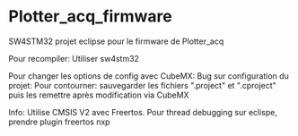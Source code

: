 # Plotter_acq_firmware
SW4STM32 projet eclipse pour le firmware de Plotter_acq 

Pour recompiler:
Utiliser sw4stm32

Pour changer les options de config avec CubeMX:
Bug sur configuration du projet:
  Pour contourner:
      sauvegarder les fichiers ".project" et ".cproject"
      puis les remettre après modification via CubeMX
 
 Info:
 Utilise CMSIS V2 avec Freertos.
 Pour thread debugging sur eclispe, prendre plugin freertos nxp
 
 
